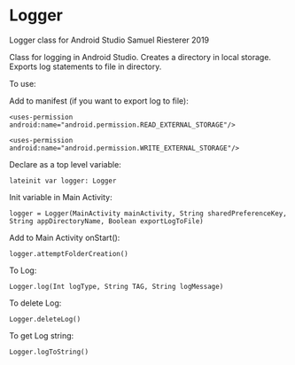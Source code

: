 # Logger
Logger class for Android Studio
Samuel Riesterer
2019

Class for logging in Android Studio. Creates a directory in local storage. Exports log statements to file in directory.

To use:

Add to manifest (if you want to export log to file):

    <uses-permission android:name="android.permission.READ_EXTERNAL_STORAGE"/>
    
    <uses-permission android:name="android.permission.WRITE_EXTERNAL_STORAGE"/>
    
Declare as a top level variable:

	lateinit var logger: Logger
	
Init variable in Main Activity:

	logger = Logger(MainActivity mainActivity, String sharedPreferenceKey, String appDirectoryName, Boolean exportLogToFile)
	
Add to Main Activity onStart():

	logger.attemptFolderCreation()
	
To Log:

	Logger.log(Int logType, String TAG, String logMessage)
	
To delete Log:

	Logger.deleteLog()
	
To get Log string:

	Logger.logToString()
